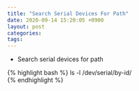 ```yaml
---
title: "Search Serial Devices For Path"
date: 2020-09-14 15:20:05 +0900
layout: post
categories: 
tags: 
---
```


-   Search serial devices for path

{% highlight bash %}
ls -l /dev/serial/by-id/  
{% endhighlight %}
